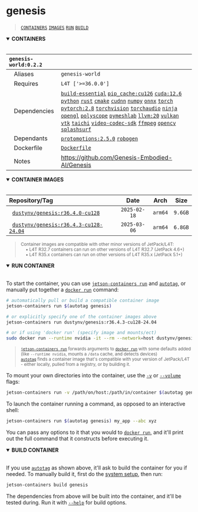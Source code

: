 # genesis

> [`CONTAINERS`](#user-content-containers) [`IMAGES`](#user-content-images) [`RUN`](#user-content-run) [`BUILD`](#user-content-build)

<details open>
<summary><b><a id="containers">CONTAINERS</a></b></summary>
<br>

| **`genesis-world:0.2.2`** | |
| :-- | :-- |
| &nbsp;&nbsp;&nbsp;Aliases | `genesis-world` |
| &nbsp;&nbsp;&nbsp;Requires | `L4T ['>=36.0.0']` |
| &nbsp;&nbsp;&nbsp;Dependencies | [`build-essential`](/packages/build/build-essential) [`pip_cache:cu126`](/packages/cuda/cuda) [`cuda:12.6`](/packages/cuda/cuda) [`python`](/packages/build/python) [`rust`](/packages/build/rust) [`cmake`](/packages/build/cmake/cmake_pip) [`cudnn`](/packages/cuda/cudnn) [`numpy`](/packages/numeric/numpy) [`onnx`](/packages/ml/onnx) [`torch`](/packages/pytorch) [`pytorch:2.8`](/packages/pytorch) [`torchvision`](/packages/pytorch/torchvision) [`torchaudio`](/packages/pytorch/torchaudio) [`ninja`](/packages/build/ninja) [`opengl`](/packages/multimedia/opengl) [`polyscope`](/packages/3d/3dvision/polyscope) [`pymeshlab`](/packages/3d/3dvision/pymeshlab) [`llvm:20`](/packages/build/llvm) [`vulkan`](/packages/multimedia/vulkan) [`vtk`](/packages/sim/genesis/vtk) [`taichi`](/packages/sim/genesis/taichi) [`video-codec-sdk`](/packages/multimedia/video-codec-sdk) [`ffmpeg`](/packages/multimedia/ffmpeg) [`opencv`](/packages/cv/opencv) [`splashsurf`](/packages/sim/genesis/splashSurf) |
| &nbsp;&nbsp;&nbsp;Dependants | [`protomotions:2.5.0`](/packages/robots/protomotions) [`robogen`](/packages/sim/robogen) |
| &nbsp;&nbsp;&nbsp;Dockerfile | [`Dockerfile`](Dockerfile) |
| &nbsp;&nbsp;&nbsp;Notes | https://github.com/Genesis-Embodied-AI/Genesis |

</details>

<details open>
<summary><b><a id="images">CONTAINER IMAGES</a></b></summary>
<br>

| Repository/Tag | Date | Arch | Size |
| :-- | :--: | :--: | :--: |
| &nbsp;&nbsp;[`dustynv/genesis:r36.4.0-cu128`](https://hub.docker.com/r/dustynv/genesis/tags) | `2025-02-18` | `arm64` | `9.6GB` |
| &nbsp;&nbsp;[`dustynv/genesis:r36.4.3-cu128-24.04`](https://hub.docker.com/r/dustynv/genesis/tags) | `2025-03-06` | `arm64` | `6.8GB` |

> <sub>Container images are compatible with other minor versions of JetPack/L4T:</sub><br>
> <sub>&nbsp;&nbsp;&nbsp;&nbsp;• L4T R32.7 containers can run on other versions of L4T R32.7 (JetPack 4.6+)</sub><br>
> <sub>&nbsp;&nbsp;&nbsp;&nbsp;• L4T R35.x containers can run on other versions of L4T R35.x (JetPack 5.1+)</sub><br>
</details>

<details open>
<summary><b><a id="run">RUN CONTAINER</a></b></summary>
<br>

To start the container, you can use [`jetson-containers run`](/docs/run.md) and [`autotag`](/docs/run.md#autotag), or manually put together a [`docker run`](https://docs.docker.com/engine/reference/commandline/run/) command:
```bash
# automatically pull or build a compatible container image
jetson-containers run $(autotag genesis)

# or explicitly specify one of the container images above
jetson-containers run dustynv/genesis:r36.4.3-cu128-24.04

# or if using 'docker run' (specify image and mounts/ect)
sudo docker run --runtime nvidia -it --rm --network=host dustynv/genesis:r36.4.3-cu128-24.04
```
> <sup>[`jetson-containers run`](/docs/run.md) forwards arguments to [`docker run`](https://docs.docker.com/engine/reference/commandline/run/) with some defaults added (like `--runtime nvidia`, mounts a `/data` cache, and detects devices)</sup><br>
> <sup>[`autotag`](/docs/run.md#autotag) finds a container image that's compatible with your version of JetPack/L4T - either locally, pulled from a registry, or by building it.</sup>

To mount your own directories into the container, use the [`-v`](https://docs.docker.com/engine/reference/commandline/run/#volume) or [`--volume`](https://docs.docker.com/engine/reference/commandline/run/#volume) flags:
```bash
jetson-containers run -v /path/on/host:/path/in/container $(autotag genesis)
```
To launch the container running a command, as opposed to an interactive shell:
```bash
jetson-containers run $(autotag genesis) my_app --abc xyz
```
You can pass any options to it that you would to [`docker run`](https://docs.docker.com/engine/reference/commandline/run/), and it'll print out the full command that it constructs before executing it.
</details>
<details open>
<summary><b><a id="build">BUILD CONTAINER</b></summary>
<br>

If you use [`autotag`](/docs/run.md#autotag) as shown above, it'll ask to build the container for you if needed.  To manually build it, first do the [system setup](/docs/setup.md), then run:
```bash
jetson-containers build genesis
```
The dependencies from above will be built into the container, and it'll be tested during.  Run it with [`--help`](/jetson_containers/build.py) for build options.
</details>
